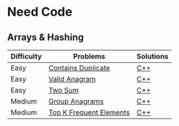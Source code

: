 # Need Code

## Arrays & Hashing

| Difficulty | Problems                         | Solutions                                  |
-------------|----------------------------------|--------------------------------------------|
| Easy       | [Contains Duplicate](https://neetcode.io/problems/duplicate-integer)          | [C++](https://github.com/Gor55555/Problems-Solutions/blob/main/NeetCode/Contains_Duplicate/Contains_Duplicate/main.cpp) |
| Easy       | [Valid Anagram](https://neetcode.io/problems/is-anagram)                      | [C++](https://github.com/Gor55555/Problems-Solutions/blob/main/NeetCode/Valid_Anagram/Valid_Anagram/main.cpp) |
| Easy       | [Two Sum](https://neetcode.io/problems/two-integer-sum)                       | [C++](https://github.com/Gor55555/Problems-Solutions/tree/main/NeetCode/Two_Sum/Two_Sum) |
| Medium     | [Group Anagrams](https://neetcode.io/problems/anagram-groups)                 | [C++](https://github.com/Gor55555/Problems-Solutions/blob/main/NeetCode/Group_Anagrams/Group_Anagrams/main.cpp) |
| Medium     | [Top K Frequent Elements](https://neetcode.io/problems/top-k-elements-in-list)| [C++](https://github.com/Gor55555/Problems-Solutions/tree/main/NeetCode/Top_K_Frequent_Elements/Top_K_Frequent_Elements) |
